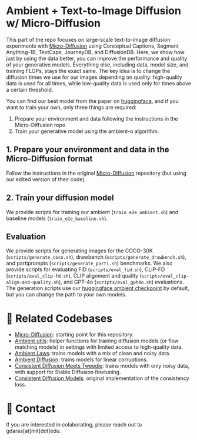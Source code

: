 
# Ambient + Text-to-Image Diffusion w/ Micro-Diffusion

This part of the repo focuses on large-scale text-to-image diffusion experiments with [Micro-Diffusion](https://github.com/SonyResearch/micro_diffusion) using Conceptual Captions, Segment Anything-1B, TextCaps, JourneyDB, and DiffusionDB. Here, we show how just by using the data better, you can improve the performance and quality of your generative models. Everything else, including data, model size, and training FLOPs, stays the exact same. The key idea is to change the diffusion times we use for our images depending on quality: high-quality data is used for all times, while low-quality data is used only for times above a certain threshold.

You can find our best model from the paper on [huggingface](https://huggingface.co/giannisdaras/ambient-o), and if you want to train your own, only three things are required:
1. Prepare your environment and data following the instructions in the Micro-Diffusion repo
2. Train your generative model using the ambient-o algorithm.

## 1. Prepare your environment and data in the Micro-Diffusion format

Follow the instructions in the original [Micro-Diffusion](https://github.com/SonyResearch/micro_diffusion) repository (but using our edited version of their code).

## 2. Train your diffusion model

We provide scripts for training our ambient (`train_e2e_ambient.sh`) and baseline models (`train_e2e_baseline.sh`).

## Evaluation

We provide scripts for generating images for the COCO-30K (`scripts/generate_coco.sh`), drawbench (`scripts/generate_drawbench.sh`), and partiprompts (`scripts/generate_parti.sh`) benchmarks. We also provide scripts for evaluating FID (`scripts/eval_fid.sh`), CLIP-FD (`scripts/eval_clip-fd.sh`), CLIP alignment and quality (`scripts/eval_clip-align-and-quality.sh`), and GPT-4o (`scripts/eval_gpt4o.sh`) evaluations. The generation scripts use our [huggingface ambient checkpoint](https://huggingface.co/giannisdaras/ambient-o) by default, but you can change the path to your own models.

# 🔗 Related Codebases

* [Micro-Diffusion](https://github.com/SonyResearch/micro_diffusion): starting point for this repository.
* [Ambient utils](https://github.com/giannisdaras/ambient-utils): helper functions for training diffusion models (or flow matching models) in settings with limited access to high-quality data.
* [Ambient Laws](https://github.com/giannisdaras/ambient-laws): trains models with a mix of clean and noisy data.
* [Ambient Diffusion](https://github.com/giannisdaras/ambient-diffusion): trains models for linear corruptions.
* [Consistent Diffusion Meets Tweedie](https://github.com/giannisdaras/ambient-tweedie): trains models with only noisy data, with support for Stable Diffusion finetuning.
* [Consistent Diffusion Models](https://github.com/giannisdaras/cdm): original implementation of the consistency loss.


# 📧 Contact

If you are interested in colaborating, please reach out to gdaras[at]mit[dot]edu.
